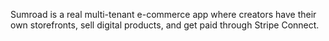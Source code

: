 Sumroad is a real multi-tenant e-commerce app where creators have their own storefronts, sell digital products, and get paid through Stripe Connect.
